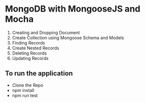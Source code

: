 # MongoDB with MongooseJS and Mocha
1. Creating and Dropping Document
2. Create Collection using Mongoose Schema and Models
3. Finding Records
4. Create Nested Records
5. Deleting Records
6. Updating Records

## To run the application

* Clone the Repo
* npm install
* npm run test